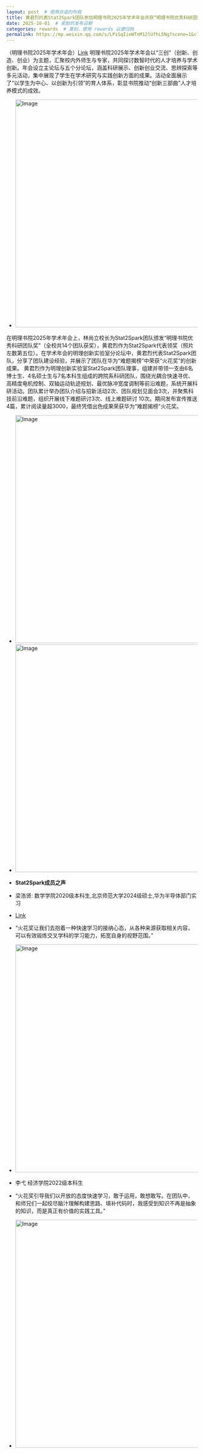 ```yaml
---
layout: post  # 使用合适的布局
title: 黄君烈代表Stat2Spark团队参加明理书院2025年学术年会并获“明理书院优秀科研团队奖  # 奖励名称
date: 2025-10-01  # 奖励的发布日期
categories: rewards  # 类别，使用 rewards 以便归档
permalink: https://mp.weixin.qq.com/s/LPiSqIieWTnM12lUfhL5Ng?scene=1&click_id=1
---
```


（明理书院2025年学术年会）[Link](https://mp.weixin.qq.com/s/LPiSqIieWTnM12lUfhL5Ng)
明理书院2025年学术年会以“三创”（创新、创造、创业）为主题，汇聚校内外师生与专家，共同探讨数智时代的人才培养与学术创新。年会设立主论坛与五个分论坛，涵盖科研展示、创新创业交流、思辨探索等多元活动，集中展现了学生在学术研究与实践创新方面的成果。活动全面展示了“以学生为中心、以创新为引领”的育人体系，彰显书院推动“创新三部曲”人才培养模式的成效。

- <img src="https://cheng-bdal.github.io//images/明理实验室/P1.png" alt="Image" width="600">

在明理书院2025年学术年会上，林尚立校长为Stat2Spark团队颁发“明理书院优秀科研团队奖”（全校共14个团队获奖），黄君烈作为Stat2Spark代表领奖（照片左数第五位）。在学术年会的明理创新实验室分论坛中，黄君烈代表Stat2Spark团队，分享了团队建设经验，并展示了团队在华为“难题揭榜”中荣获“火花奖”的创新成果。
黄君烈作为明理创新实验室Stat2Spark团队理事，组建并带领一支由6名博士生、4名硕士生与7名本科生组成的跨院系科研团队，围绕光耦合快速寻优、高精度电机控制、双轴运动轨迹规划、最优脉冲宽度调制等前沿难题，系统开展科研活动。团队累计举办团队介绍与招新活动2次、团队规划见面会3次，并聚焦科技前沿难题，组织开展线下难题研讨3次、线上难题研讨 10次。期间发布宣传推送4篇，累计阅读量超3000，最终凭借出色成果荣获华为“难题揭榜”火花奖。

- <img src="https://cheng-bdal.github.io//images/明理实验室/P2.png" alt="Image" width="600">
- <img src="https://cheng-bdal.github.io//images/明理实验室/P3.png" alt="Image" width="600">

- **Stat2Spark成员之声**
- 梁浩贤: 数学学院2020级本科生,北京师范大学2024级硕士,华为半导体部门实习 
- [Link](https://mp.weixin.qq.com/s/0SyJYpWQNhOvDi2sjYaxOg)
- “火花奖让我们去抱着一种快速学习的接纳心态，从各种来源获取相关内容，可以有效锻炼交叉学科的学习能力，拓宽自身的视野范围。”

- <img src="https://cheng-bdal.github.io//images/明理实验室/P4.png" alt="Image" width="600">

- 李弋 经济学院2022级本科生
- “火花奖引导我们以开放的态度快速学习，敢于运用，敢想敢写。在团队中，和师兄们一起绞尽脑汁理解构建思路、填补代码时，我感受到知识不再是抽象的知识，而是真正有价值的实践工具。”

- <img src="https://cheng-bdal.github.io//images/明理实验室/P5.png" alt="Image" width="600">